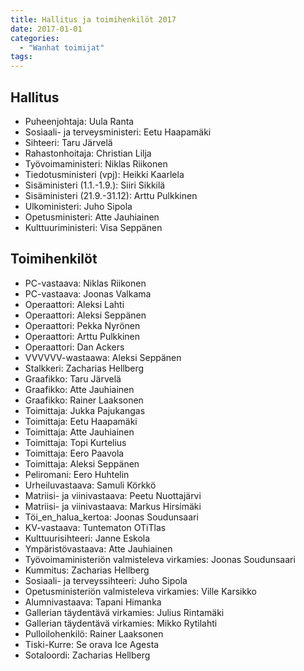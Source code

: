 ```yaml
---
title: Hallitus ja toimihenkilöt 2017
date: 2017-01-01
categories:
  - "Wanhat toimijat"
tags:
---
```



## Hallitus
- Puheenjohtaja: Uula Ranta
- Sosiaali- ja terveysministeri: Eetu Haapamäki
- Sihteeri: Taru Järvelä
- Rahastonhoitaja: Christian Lilja
- Työvoimaministeri:	Niklas Riikonen
- Tiedotusministeri (vpj): Heikki Kaarlela
- Sisäministeri (1.1.-1.9.): Siiri Sikkilä
- Sisäministeri (21.9.-31.12): Arttu Pulkkinen
- Ulkoministeri:	Juho Sipola
- Opetusministeri:	Atte Jauhiainen
- Kulttuuriministeri: Visa Seppänen


## Toimihenkilöt
- PC-vastaava: Niklas Riikonen
- PC-vastaava: Joonas Valkama
- Operaattori: Aleksi Lahti
- Operaattori: Aleksi Seppänen
- Operaattori: Pekka Nyrönen
- Operaattori: Arttu Pulkkinen
- Operaattori: Dan Ackers
- VVVVVV-wastaawa: Aleksi Seppänen
- Stalkkeri: Zacharias Hellberg
- Graafikko: Taru Järvelä
- Graafikko: Atte Jauhiainen
- Graafikko: Rainer Laaksonen
- Toimittaja: Jukka Pajukangas
- Toimittaja: Eetu Haapamäki
- Toimittaja: Atte Jauhiainen
- Toimittaja: Topi Kurtelius
- Toimittaja: Eero Paavola
- Toimittaja: Aleksi Seppänen
- Peliromani: Eero Huhtelin
- Urheiluvastaava: Samuli Körkkö
- Matriisi- ja viinivastaava: Peetu Nuottajärvi
- Matriisi- ja viinivastaava: Markus Hirsimäki
- Töi_en_halua_kertoa: Joonas Soudunsaari
- KV-vastaava: Tuntematon OTiTlas
- Kulttuurisihteeri: Janne Eskola
- Ympäristövastaava: Atte Jauhiainen
- Työvoimaministeriön valmisteleva virkamies: Joonas Soudunsaari
- Kummitus: Zacharias Hellberg
- Sosiaali- ja terveyssihteeri: Juho Sipola
- Opetusministeriön valmisteleva virkamies: Ville Karsikko
- Alumnivastaava: Tapani Himanka
- Gallerian täydentävä virkamies: Julius Rintamäki
- Gallerian täydentävä virkamies: Mikko Rytilahti
- Pulloilohenkilö: Rainer Laaksonen
- Tiski-Kurre: Se orava Ice Agesta
- Sotaloordi: Zacharias Hellberg